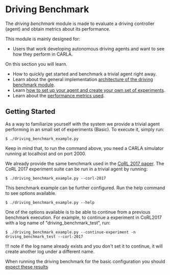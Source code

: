 Driving Benchmark
===============

The  *driving benchmark* module is made
to evaluate a driving controller (agent) and obtain 
metrics about its performance. 

This module is mainly designed for:

* Users that work developing autonomous driving agents and want
to see how they perform in CARLA.

On this section you will learn.

* How to quickly get started and benchmark a trivial agent right away.
* Learn about the general implementation [architecture of the driving 
benchmark module](benchmark_structure.md).
* Learn [how to set up your agent  and create your
own set of experiments](benchmark_creating.md).
* Learn about the [performance metrics used](benchmark_metrics.md).




Getting Started
----------------

As a way to familiarize yourself with the system we
provide a trivial agent performing in an small
set of experiments (Basic). To execute it, simply
run:


    $ ./driving_benchmark_example.py


Keep in mind that, to run the command above, you need a CARLA simulator
 running at localhost and on port 2000.
   

We already provide the same benchmark used in the [CoRL
2017 paper](http://proceedings.mlr.press/v78/dosovitskiy17a/dosovitskiy17a.pdf).
The CoRL 2017 experiment suite can be run in a trivial agent by
running:

    $ ./driving_benchmark_example.py --corl-2017

This benchmark example can be further configured.
Run the help command to see options available.

    $ ./driving_benchmark_example.py --help

One of the options available is to be able to continue
from a previous benchmark execution. For example,
to continue a experiment in CoRL2017  with a log name of "driving_benchmark_test", run:

    $ ./driving_benchmark_example.py --continue-experiment -n driving_benchmark_test --corl-2017


!!! note
    if the log name already exists and you don't set it to continue, it
    will create another log under a different name.

When running the driving benchmark for the basic configuration
you should [expect these results](benchmark_creating/#expected-results)




